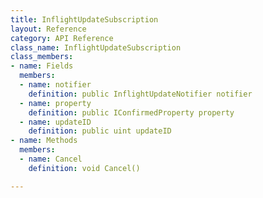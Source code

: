 ```yaml
---
title: InflightUpdateSubscription
layout: Reference
category: API Reference
class_name: InflightUpdateSubscription
class_members:
- name: Fields
  members:
  - name: notifier
    definition: public InflightUpdateNotifier notifier
  - name: property
    definition: public IConfirmedProperty property
  - name: updateID
    definition: public uint updateID
- name: Methods
  members:
  - name: Cancel
    definition: void Cancel()

---
```

